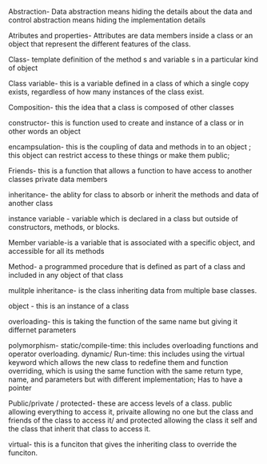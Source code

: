 Abstraction- Data abstraction means hiding the details about the data and control abstraction means hiding the implementation details

Atributes and properties- Attributes are data members inside a class or an object that represent the different features of the class.

Class- template definition of the method s and variable s in a particular kind of object

Class variable- this is a variable defined in a class of which a single copy exists, regardless of how many instances of the class exist.

Composition- this the idea that a class is composed of other classes

constructor- this is function used to create and instance of a class or in other words an object

encampsulation- this is the coupling of data and methods in to an object ; this object can restrict access to these things or make them public;

Friends- this is a function that allows a function to have access to another classes private data members

inheritance- the ablity for class to absorb or inherit the methods and data of another class

instance variable - variable which is declared in a class but outside of constructors, methods, or blocks.

Member variable-is a variable that is associated with a specific object, and accessible for all its methods

Method- a programmed procedure that is defined as part of a class and included in any object of that class

mulitple inheritance- is the class inheriting data from multiple base classes.

object - this is an instance of a class

overloading- this is taking the function of the same name but giving it differnet parameters

polymorphism- static/compile-time: this includes overloading functions and operator overloading.
dynamic/ Run-time: this includes using the virtual keyword which allows the new class to redefine them and function overriding, which is using the same function with the same return type, name, and parameters but with different implementation; Has to have a pointer

Public/private / protected- these are access levels of a class. public allowing everything to access it, privaite allowing no one but the class and friends of the class to access it/ and protected allowing the class it self and the class that inherit that class to access it.

virtual- this is a funciton that gives the inheriting class to override the funciton.
